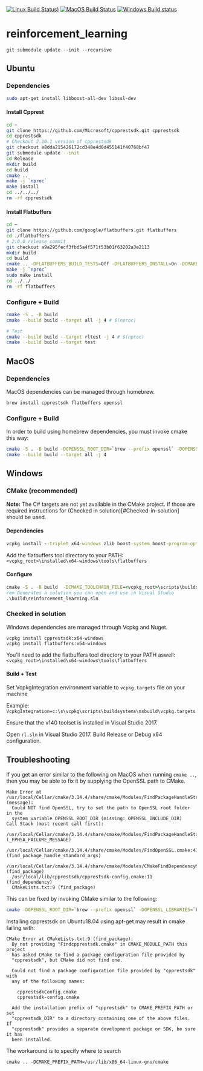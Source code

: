 [![Linux Build Status)](https://img.shields.io/azure-devops/build/vowpalwabbit/3934113c-9e2b-4dbc-8972-72ab9b9b4342/23/master?label=Linux%20build&logo=Azure%20Devops)](https://dev.azure.com/vowpalwabbit/Vowpal%20Wabbit/_build?definitionId=31)
[![MacOS Build Status](https://img.shields.io/azure-devops/build/vowpalwabbit/3934113c-9e2b-4dbc-8972-72ab9b9b4342/22/master?label=MacOS%20build&logo=Azure%20Devops)](https://dev.azure.com/vowpalwabbit/Vowpal%20Wabbit/_build?definitionId=32)
[![Windows Build status](https://ci.appveyor.com/api/projects/status/57p7o5v34onsqma2/branch/master?svg=true)](https://ci.appveyor.com/project/JohnLangford/reinforcement-learning/branch/master)

# reinforcement_learning

```
git submodule update --init --recursive
```

## Ubuntu

### Dependencies

```sh
sudo apt-get install libboost-all-dev libssl-dev
```

#### Install Cpprest
```bash
cd ~
git clone https://github.com/Microsoft/cpprestsdk.git cpprestsdk
cd cpprestsdk
# Checkout 2.10.1 version of cpprestsdk
git checkout e8dda215426172cd348e4d6d455141f40768bf47
git submodule update --init
cd Release
mkdir build
cd build
cmake ..
make -j `nproc`
make install
cd ../../../
rm -rf cpprestsdk
```

#### Install Flatbuffers
```bash
cd ~
git clone https://github.com/google/flatbuffers.git flatbuffers
cd ./flatbuffers
# 2.0.0 release commit
git checkout a9a295fecf3fbd5a4f571f53b01f63202a3e2113
mkdir build
cd build
cmake .. -DFLATBUFFERS_BUILD_TESTS=Off -DFLATBUFFERS_INSTALL=On -DCMAKE_BUILD_TYPE=Release -DFLATBUFFERS_BUILD_FLATHASH=Off
make -j `nproc`
sudo make install
cd ../../
rm -rf flatbuffers
```

### Configure +  Build

```sh
cmake -S . -B build
cmake --build build --target all -j 4 # $(nproc)

# Test
cmake --build build --target rltest -j 4 # $(nproc)
cmake --build build --target test
```

## MacOS

### Dependencies

MacOS dependencies can be managed through homebrew.

```sh
brew install cpprestsdk flatbuffers openssl
```

### Configure +  Build

In order to build using homebrew dependencies, you must invoke cmake this way:

```sh
cmake -S . -B build -DOPENSSL_ROOT_DIR=`brew --prefix openssl` -DOPENSSL_LIBRARIES=`brew --prefix openssl`/lib
cmake --build build --target all -j 4
```

## Windows
### CMake (recommended)

**Note:** The C# targets are not yet available in the CMake project. If those are required instructions for (Checked in solution)[#Checked-in-solution] should be used.

#### Dependencies
```cmd
vcpkg install --triplet x64-windows zlib boost-system boost-program-options boost-test boost-align boost-foreach boost-math boost-uuid cpprestsdk flatbuffers
```

Add the flatbuffers tool directory to your PATH: `<vcpkg_root>\installed\x64-windows\tools\flatbuffers`

#### Configure
```cmd
cmake -S . -B build  -DCMAKE_TOOLCHAIN_FILE=<vcpkg_root>\scripts\buildsystems\vcpkg.cmake -DVCPKG_TARGET_TRIPLET=x64-windows -A x64 -G "Visual Studio 16 2019"
rem Generates a solution you can open and use in Visual Studio
.\build\reinforcement_learning.sln
```

### Checked in solution
Windows dependencies are managed through Vcpkg and Nuget.

```
vcpkg install cpprestsdk:x64-windows
vcpkg install flatbuffers:x64-windows
```

You'll need to add the flatbuffers tool directory to your PATH aswell: `<vcpkg_root>\installed\x64-windows\tools\flatbuffers`

#### Build + Test

Set VcpkgIntegration environment variable to `vcpkg.targets` file on your machine

Example:
`VcpkgIntegration=c:\s\vcpkg\scripts\buildsystems\msbuild\vcpkg.targets`

Ensure that the v140 toolset is installed in Visual Studio 2017.

Open `rl.sln` in Visual Studio 2017.
Build Release or Debug x64 configuration.

## Troubleshooting
If you get an error similar to the following on MacOS when running `cmake ..`, then you may be able to fix it by supplying the OpenSSL path to CMake.
```
Make Error at /usr/local/Cellar/cmake/3.14.4/share/cmake/Modules/FindPackageHandleStandardArgs.cmake:137 (message):
  Could NOT find OpenSSL, try to set the path to OpenSSL root folder in the
  system variable OPENSSL_ROOT_DIR (missing: OPENSSL_INCLUDE_DIR)
Call Stack (most recent call first):
  /usr/local/Cellar/cmake/3.14.4/share/cmake/Modules/FindPackageHandleStandardArgs.cmake:378 (_FPHSA_FAILURE_MESSAGE)
  /usr/local/Cellar/cmake/3.14.4/share/cmake/Modules/FindOpenSSL.cmake:413 (find_package_handle_standard_args)
  /usr/local/Cellar/cmake/3.14.4/share/cmake/Modules/CMakeFindDependencyMacro.cmake:48 (find_package)
  /usr/local/lib/cpprestsdk/cpprestsdk-config.cmake:11 (find_dependency)
  CMakeLists.txt:9 (find_package)
```

This can be fixed by invoking CMake similar to the following:
```bash
cmake -DOPENSSL_ROOT_DIR=`brew --prefix openssl` -DOPENSSL_LIBRARIES=`brew --prefix openssl`/lib ..
```


Installing cpprestsdk on Ubuntu18.04 using apt-get may result in cmake failing with:
```
CMake Error at CMakeLists.txt:9 (find_package):
  By not providing "Findcpprestsdk.cmake" in CMAKE_MODULE_PATH this project
  has asked CMake to find a package configuration file provided by
  "cpprestsdk", but CMake did not find one.

  Could not find a package configuration file provided by "cpprestsdk" with
  any of the following names:

    cpprestsdkConfig.cmake
    cpprestsdk-config.cmake

  Add the installation prefix of "cpprestsdk" to CMAKE_PREFIX_PATH or set
  "cpprestsdk_DIR" to a directory containing one of the above files.  If
  "cpprestsdk" provides a separate development package or SDK, be sure it has
  been installed.
```

The workaround is to specify where to search
```
cmake .. -DCMAKE_PREFIX_PATH=/usr/lib/x86_64-linux-gnu/cmake
```

